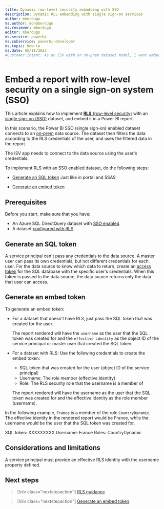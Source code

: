 ```yaml
---
title: Dynamic row-level security embedding with SSO
description: Dynamic RLS embedding with single sign-on services 
author: mberdugo
ms.author: monaberdugo
ms.reviewer: mberdugo
editor: mberdugo
ms.service: powerbi
ms.subservice: powerbi-developer
ms.topic: how-to
ms.date: 05/11/2022
#Customer intent: As an ISV with an on-prem dataset model, I want embed reports for my customers using RLS to maintain privacy and security.
---
```

# Embed a report with row-level security on a single sign-on system (SSO)

This article explains how to implement [**RLS** (row-level security)](embedded-row-level-security.md) with an [single sign-on (SSO)](pbi-glossary.md#single-sign-on-sso) dataset, and embed it in a Power BI report.

In this scenario, the Power BI SSO (single sign-on) enabled dataset connects to an [on-prem](pbi-glossary.md#on-premises-on-prem) data source. The dataset then filters the data according to the RLS credentials of the user, and uses the filtered data in the report.

The ISV app needs to connect to the data source using the user's credentials.

To implement RLS with an SSO enabled dataset, do the following steps:

* [Generate an SQL token](#generate-an-sql-token)
Just like in portal and SSAS

* [Generate an embed token](#generate-an-embed-token)

## Prerequisites

Before you start, make sure that you have:

* An Azure SQL DirectQuery dataset with [SSO enabled](/connect-data/service-azure-sql-database-with-direct-connect#single-sign-on).
* A dataset [configured with RLS](/power-bi/admin/service-admin-rls).

## Generate an SQL token

A service principal can't pass any credentials to the data source. A master user can pass its own credentials, but not different credentials for each user. For the data source to know which data to return, create an [access token](/azure/databricks/dev-tools/api/latest/aad/) for the SQL database with the specific user's credentials. When this token is passed to the data source, the data source returns only the data that user can access.

## Generate an embed token

To generate an embed token:

* For a dataset that doesn't have RLS, just pass the SQL token that was created for the user.

  The report rendered will have the `username` as the user that the SQL token was created for and the `effective identity` as the object ID of the service principal or master user that created the SQL token.

* For a dataset with RLS:
  Use the following credentials to create the embed token:

  * SQL token that was created for the user (object ID of the service principal)
  * Username: The role member (effective identity)
  * Role: The RLS security role that the username is a member of

  The report rendered will have the username as the user that the SQL token was created for and the effective identity as the role member (username).

In the following example, `France` is a member of the role `CountryDynamic`. The effective identity in the rendered report would be France, while the username would be the user that the SQL token was created for.

SQL token: XXXXXXXXX
Username: France
Roles: CountryDynamic

## Considerations and limitations

A service principal must provide an effective RLS identity with the username property defined.

## Next steps

> [!div class="nextstepaction"]
> [RLS guidance](../../guidance/rls-guidance.md)

> [!div class="nextstepaction"]
> [Generate an embed token](generate-embed-token.md#row-level-security)
